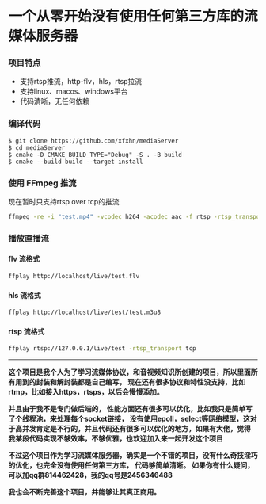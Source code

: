 ﻿# 一个从零开始没有使用任何第三方库的流媒体服务器

### 项目特点

- 支持rtsp推流，http-flv，hls，rtsp拉流
- 支持linux、macos、windows平台
- 代码清晰，无任何依赖


### 编译代码
```console
$ git clone https://github.com/xfxhn/mediaServer
$ cd mediaServer
$ cmake -D CMAKE_BUILD_TYPE="Debug" -S . -B build
$ cmake --build build --target install
```


### 使用 FFmpeg 推流
现在暂时只支持rtsp over tcp的推流
```bash
ffmpeg -re -i "test.mp4" -vcodec h264 -acodec aac -f rtsp -rtsp_transport tcp rtsp://127.0.0.1/live/test
```


### 播放直播流
#### flv 流格式
```bash
ffplay http://localhost/live/test.flv
```

#### hls 流格式
```bash
ffplay http://localhost/live/test/test.m3u8
```

#### rtsp 流格式
```bash
ffplay rtsp://127.0.0.1/live/test -rtsp_transport tcp
```



****

**这个项目是我个人为了学习流媒体协议，和音视频知识所创建的项目，所以里面所有用到的封装和解封装都是自己编写， 现在还有很多协议和特性没支持，比如rtmp，比如接入https，rtsps，以后会慢慢添加。**

**并且由于我不是专门做后端的， 性能方面还有很多可以优化，比如我只是简单写了个线程池，来处理每个socket链接， 没有使用epoll，select等网络模型，这对于高并发肯定是不行的，并且代码还有很多可以优化的地方，如果有大佬，觉得
我某段代码实现不够效率，不够优雅，也欢迎加入来一起开发这个项目**

**不过这个项目作为学习流媒体服务器，确实是一个不错的项目，没有什么奇技淫巧的优化，也完全没有使用任何第三方库， 代码够简单清晰。 如果你有什么疑问，可以加qq群814462428，我的qq号是2456346488**


**我也会不断完善这个项目，并能够让其真正商用。**